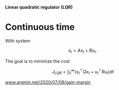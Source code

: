 **Linear quadratic regulator (LQR)**

# Continuous time

With system

$$
\dot{x}_t = Ax_t + Bu_t\,.
$$

The goal is to minimize the cost

$$
J_{\text{LQR}}=\int_{0}^{\infty} (x_t^\top Qx_t + u_t^\top Ru_t) dt
$$


www.argmin.net/2020/07/08/gain-margin